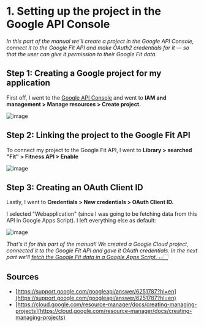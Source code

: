 # 1. Setting up the project in the Google API Console

*In this part of the manual we'll create a project in the Google API Console, connect it to the Google Fit API and make OAuth2 credentials for it — so that the user can give it permission to their Google Fit data.* 


## Step 1: Creating a Google project for my application

First off, I went to the [Google API Console](https://console.developers.google.com/apis) and went to **IAM and management > Manage resources > Create project.** 

![image](https://user-images.githubusercontent.com/57796369/96643840-73f52f80-1328-11eb-995b-4b07068d8b5e.png)


## Step 2: Linking the project to the Google Fit API

To connect my project to the Google Fit API, I went to **Library > searched "Fit" > Fitness API > Enable**

![image](https://user-images.githubusercontent.com/57796369/96643777-5de76f00-1328-11eb-9907-877a224c0326.png)


## Step 3: Creating an OAuth Client ID

Lastly, I went to **Credentials > New credentials > OAuth Client ID.**

I selected "Webapplication" (since I was going to be fetching data from this API in Google Apps Script). I left everything else as default:

![image](https://user-images.githubusercontent.com/57796369/96643923-9129fe00-1328-11eb-8c5b-e6a129d073dc.png)


*That's it for this part of the manual! We created a Google Cloud project, connected it to the Google Fit API and gave it OAuth credentials. In the next part we'll [fetch the Google Fit data in a Google Apps Script. 👉🏻](https://github.com/karimeij/smartdesk/blob/main/manual/part-2.md)*


## Sources
* [https://support.google.com/googleapi/answer/6251787?hl=en](https://support.google.com/googleapi/answer/6251787?hl=en)
* [https://cloud.google.com/resource-manager/docs/creating-managing-projects](https://cloud.google.com/resource-manager/docs/creating-managing-projects)
